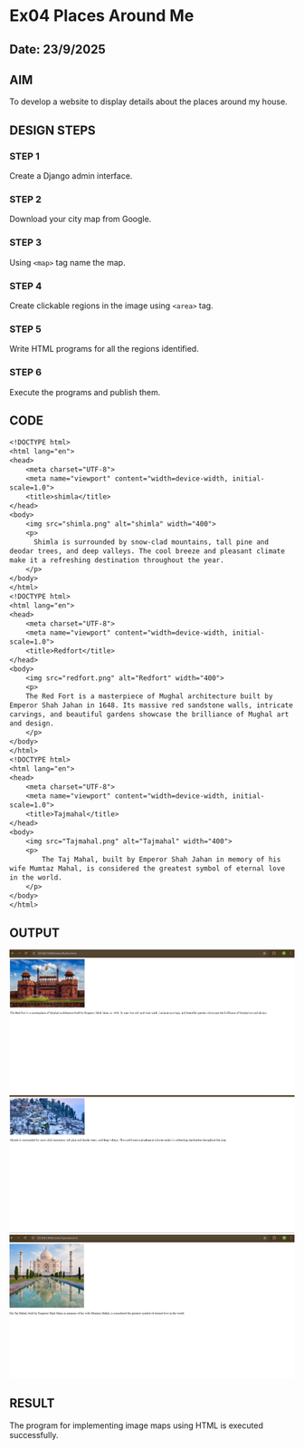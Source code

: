 # Ex04 Places Around Me
## Date: 23/9/2025

## AIM
To develop a website to display details about the places around my house.

## DESIGN STEPS

### STEP 1
Create a Django admin interface.

### STEP 2
Download your city map from Google.

### STEP 3
Using ```<map>``` tag name the map.

### STEP 4
Create clickable regions in the image using ```<area>``` tag.

### STEP 5
Write HTML programs for all the regions identified.

### STEP 6
Execute the programs and publish them.

## CODE
```
<!DOCTYPE html>
<html lang="en">
<head>
    <meta charset="UTF-8">
    <meta name="viewport" content="width=device-width, initial-scale=1.0">
    <title>shimla</title>
</head>
<body>
    <img src="shimla.png" alt="shimla" width="400">
    <p>
      Shimla is surrounded by snow-clad mountains, tall pine and deodar trees, and deep valleys. The cool breeze and pleasant climate make it a refreshing destination throughout the year.  
    </p>
</body>
</html>
<!DOCTYPE html>
<html lang="en">
<head>
    <meta charset="UTF-8">
    <meta name="viewport" content="width=device-width, initial-scale=1.0">
    <title>Redfort</title>
</head>
<body>
    <img src="redfort.png" alt="Redfort" width="400">
    <p>
    The Red Fort is a masterpiece of Mughal architecture built by Emperor Shah Jahan in 1648. Its massive red sandstone walls, intricate carvings, and beautiful gardens showcase the brilliance of Mughal art and design.
    </p>
</body>
</html>
<!DOCTYPE html>
<html lang="en">
<head>
    <meta charset="UTF-8">
    <meta name="viewport" content="width=device-width, initial-scale=1.0">
    <title>Tajmahal</title>
</head>
<body>
    <img src="Tajmahal.png" alt="Tajmahal" width="400">
    <p>
        The Taj Mahal, built by Emperor Shah Jahan in memory of his wife Mumtaz Mahal, is considered the greatest symbol of eternal love in the world.
    </p>
</body>
</html>
```


## OUTPUT
![alt text](<Screenshot 2025-09-26 105445.png>)
![alt text](<Screenshot 2025-09-26 103948.png>)
![alt text](<Screenshot 2025-09-26 105956.png>)







## RESULT
The program for implementing image maps using HTML is executed successfully.

